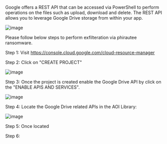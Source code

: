 Google offers a REST API that can be accessed via PowerShell to perform operations on the files such as upload, download and delete. The REST API allows you to leverage Google Drive storage from within your app.

![image](https://user-images.githubusercontent.com/3501170/89538185-986b6080-d83d-11ea-870d-fbc0df6b6f24.png)

Please follow below steps to perform exfilteration via phirautee ransomware.

Step 1: Visit https://console.cloud.google.com/cloud-resource-manager

Step 2: Click on "CREATE PROJECT"

![image](https://user-images.githubusercontent.com/3501170/89416241-4b6d8880-d770-11ea-91a2-cd3c621b1286.png)

Step 3: Once the project is created enable the Google Drive API by click on the "ENABLE APIS AND SERVICES".

![image](https://user-images.githubusercontent.com/3501170/89416365-81ab0800-d770-11ea-83aa-89ce6aff2de1.png)

Step 4: Locate the Google Drive related APIs in the AOI Library:

![image](https://user-images.githubusercontent.com/3501170/89417187-b075ae00-d771-11ea-9fb0-b501ec39364c.png)

Step 5: Once located 

Step 6: 
